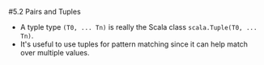 #5.2 Pairs and Tuples

- A typle type `(T0, ... Tn)` is really the Scala class `scala.Tuple(T0, ... Tn)`.
- It's useful to use tuples for pattern matching since it can help match over multiple values.
